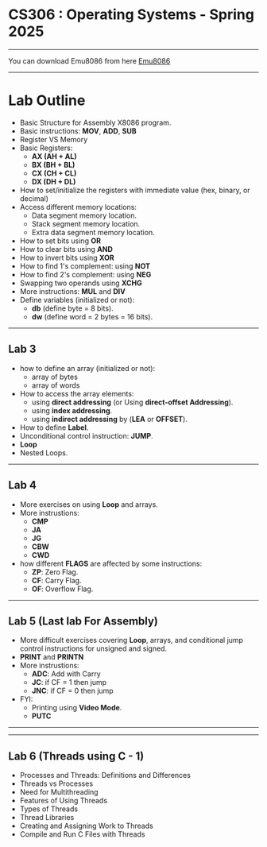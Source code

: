 # CS306 : Operating Systems - Spring 2025

---

 You can download Emu8086 from here
 [Emu8086](https://archive.org/details/Emu8086V408r11)
***

# Lab Outline

- Basic Structure for Assembly X8086 program.
- Basic instructions: **MOV**, **ADD**, **SUB**
- Register VS Memory
- Basic Registers:
  - **AX (AH + AL)**
  - **BX (BH + BL)**
  - **CX (CH + CL)**
  - **DX (DH + DL)**
- How to set/initialize the registers with immediate value (hex, binary, or decimal)
- Access different memory locations:
  - Data segment memory location.
  - Stack segment memory location.
  - Extra data segment memory location.
- How to set bits using **OR**
- How to clear bits using **AND**
- How to invert bits using **XOR**
- How to find 1's complement: using **NOT**
- How to find 2's complement: using **NEG**
- Swapping two operands using **XCHG**
- More instructions: **MUL** and **DIV**
- Define variables (initialized or not):
  - **db** (define byte = 8 bits).
  - **dw** (define word = 2 bytes = 16 bits).

***

## Lab 3

- how to define an array (initialized or not):
  - array of bytes
  - array of words
- How to access the array elements:
  - using **direct addressing** (or Using **direct-offset Addressing**).
  - using **index addressing**.
  - using **indirect addressing** by (**LEA** or **OFFSET**).
- How to define **Label**.
- Unconditional control instruction: **JUMP**.
- **Loop**
- Nested Loops.

***

## Lab 4

- More exercises on using **Loop** and arrays.
- More instrustions:
  - **CMP**
  - **JA**
  - **JG**
  - **CBW**
  - **CWD**
- how different **FLAGS** are affected by some instructions:
  - **ZP**: Zero Flag.
  - **CF**: Carry Flag.
  - **OF**: Overflow Flag.

***

## Lab 5 (Last lab For Assembly)

- More difficult exercises covering **Loop**,  arrays, and conditional jump control instructions for unsigned and signed.
- **PRINT** and **PRINTN**
- More instrustions:
  - **ADC**: Add with Carry
  - **JC**: if CF = 1 then jump
  - **JNC**: if CF = 0 then jump
- FYI:
  - Printing using **Video Mode**.
  - **PUTC**


***
***

## Lab 6 (Threads using C - 1)

- Processes and Threads: Definitions and Differences
- Threads vs Processes
- Need for Multithreading
- Features of Using Threads
- Types of Threads
- Thread Libraries
- Creating and Assigning Work to Threads
- Compile and Run C Files with Threads